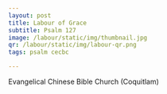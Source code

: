 ```yaml
---
layout: post
title: Labour of Grace
subtitle: Psalm 127
image: /labour/static/img/thumbnail.jpg
qr: /labour/static/img/labour-qr.png
tags: psalm cecbc

---
```


Evangelical Chinese Bible Church (Coquitlam)